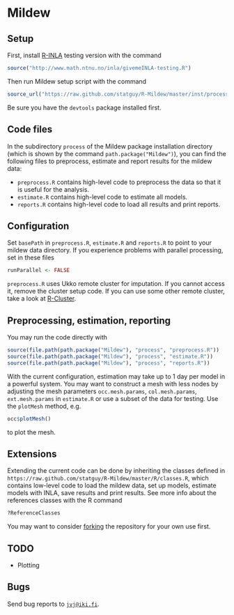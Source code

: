 Mildew
======

Setup
-----
First, install [R-INLA](http://www.r-inla.org/) testing version with the command
```r
source("http://www.math.ntnu.no/inla/givemeINLA-testing.R")
```
Then run Mildew setup script with the command
```r
source_url("https://raw.github.com/statguy/R-Mildew/master/inst/process/setup.R")
```
Be sure you have the `devtools` package installed first.

Code files
----------
In the subdirectory `process` of the Mildew package installation directory
(which is shown by the command `path.package("Mildew")`), you can find the following files to
preprocess, estimate and report results for the mildew data:
* `preprocess.R`
contains high-level code to preprocess the data so that it is useful for the analysis.
* `estimate.R`
contains high-level code to estimate all models.
* `reports.R`
contains high-level code to load all results and print reports.

Configuration
-------------
Set `basePath` in `preprocess.R`, `estimate.R` and `reports.R` to point to your mildew data directory.
If you experience problems with parallel processing, set in these files
```r
runParallel <- FALSE
```
`preprocess.R` uses Ukko remote cluster for imputation. If you cannot access it, remove the cluster setup code.
If you can use some other remote cluster, take a look at [R-Cluster](https://github.com/statguy/R-Cluster).

Preprocessing, estimation, reporting
------------------------------------
You may run the code directly with
```r
source(file.path(path.package("Mildew"), "process", "preprocess.R"))
source(file.path(path.package("Mildew"), "process", "estimate.R"))
source(file.path(path.package("Mildew"), "process", "reports.R"))
```

With the current configuration, estimation may take up to 1 day per model in a powerful system.
You may want to construct a mesh with less nodes by adjusting the mesh parameters
`occ.mesh.params`, `col.mesh.params`, `ext.mesh.params` in `estimate.R` or use
a subset of the data for testing. Use the `plotMesh` method, e.g.
```r
occ$plotMesh()
```
to plot the mesh.

Extensions
----------
Extending the current code can be done by inheriting the classes defined in
`https://raw.github.com/statguy/R-Mildew/master/R/classes.R`, which contains low-level code to
load the mildew data, set up models, estimate models with INLA, save results and print results.
See more info about the references classes with the R command
```r
?ReferenceClasses
```
You may want to consider [forking](https://help.github.com/articles/fork-a-repo) the repository for your own use first.

TODO
----
* Plotting

Bugs
----
Send bug reports to [`jvj@iki.fi`](mailto:jvj@iki.fi).
